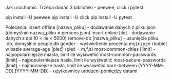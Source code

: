Jak uruchomić:
Trzeba dodać 3 biblioteki - peewee, click i pytest

pip install -U peewee
pip install -U click
pip install -U pytest

Polecenia:
insert offline [nazwa_pliku] - dodawanie danych z pliku json (domyślnie nazwa_pliku = persons.json)
insert online [ile] - dodawanie danych z api (0 < ile < 5000)
remove-db [nazwa_pliku] - usunięcie pliku .db, domyślnie people.db
gender - wyświetlenie procenta mężczyzn i kobiet w bazie
average-age [płeć] (płeć = m,f,a)
most-common-cities [limit] - najpopularniejsze miasta, limit ile wyśiwetlić
most-common-passwords [limit] - najpopularniejsze hasła, limit ile wyśiwetlić
most-secure-passwords [limit] - najmocniejsze hasła, limit ile wyśiwetlić
born-between [YYYY-MM-DD] [YYYY-MM-DD] - użytkownicy urodzeni pomiędzy datami